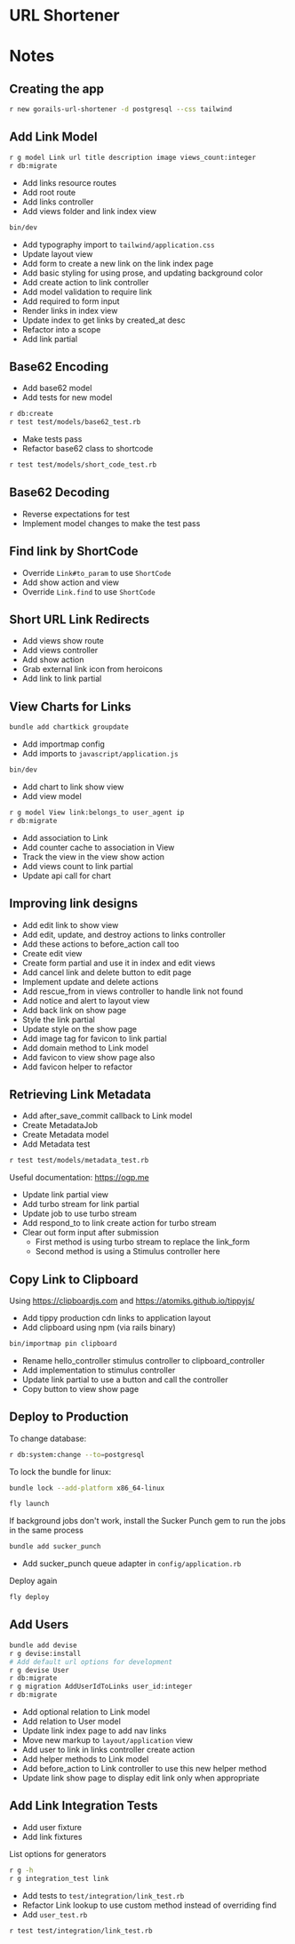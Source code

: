 # URL Shortener

# Notes

## Creating the app

```sh
r new gorails-url-shortener -d postgresql --css tailwind
```

## Add Link Model

```sh
r g model Link url title description image views_count:integer
r db:migrate
```

- Add links resource routes
- Add root route
- Add links controller
- Add views folder and link index view

```sh
bin/dev
```

- Add typography import to `tailwind/application.css`
- Update layout view
- Add form to create a new link on the link index page
- Add basic styling for using prose, and updating background color
- Add create action to link controller
- Add model validation to require link
- Add required to form input
- Render links in index view
- Update index to get links by created_at desc
- Refactor into a scope
- Add link partial

## Base62 Encoding

- Add base62 model
- Add tests for new model

```sh
r db:create
r test test/models/base62_test.rb
```

- Make tests pass
- Refactor base62 class to shortcode

```sh
r test test/models/short_code_test.rb
```

## Base62 Decoding

- Reverse expectations for test
- Implement model changes to make the test pass

## Find link by ShortCode

- Override `Link#to_param` to use `ShortCode`
- Add show action and view
- Override `Link.find` to use `ShortCode`

## Short URL Link Redirects

- Add views show route
- Add views controller
- Add show action
- Grab external link icon from heroicons
- Add link to link partial

## View Charts for Links

```sh
bundle add chartkick groupdate
```

- Add importmap config
- Add imports to `javascript/application.js`

```sh
bin/dev
```

- Add chart to link show view
- Add view model

```sh
r g model View link:belongs_to user_agent ip
r db:migrate
```

- Add association to Link
- Add counter cache to association in View
- Track the view in the view show action
- Add views count to link partial
- Update api call for chart

## Improving link designs

- Add edit link to show view
- Add edit, update, and destroy actions to links controller
- Add these actions to before_action call too
- Create edit view
- Create form partial and use it in index and edit views
- Add cancel link and delete button to edit page
- Implement update and delete actions
- Add rescue_from in views controller to handle link not found
- Add notice and alert to layout view
- Add back link on show page
- Style the link partial
- Update style on the show page
- Add image tag for favicon to link partial
- Add domain method to Link model
- Add favicon to view show page also
- Add favicon helper to refactor

## Retrieving Link Metadata

- Add after_save_commit callback to Link model
- Create MetadataJob
- Create Metadata model
- Add Metadata test

```sh
r test test/models/metadata_test.rb
```

Useful documentation: https://ogp.me

- Update link partial view
- Add turbo stream for link partial
- Update job to use turbo stream
- Add respond_to to link create action for turbo stream
- Clear out form input after submission
  - First method is using turbo stream to replace the link_form
  - Second method is using a Stimulus controller here

## Copy Link to Clipboard

Using https://clipboardjs.com and https://atomiks.github.io/tippyjs/

- Add tippy production cdn links to application layout
- Add clipboard using npm (via rails binary)

```sh
bin/importmap pin clipboard
```

- Rename hello_controller stimulus controller to clipboard_controller
- Add implementation to stimulus controller
- Update link partial to use a button and call the controller
- Copy button to view show page

## Deploy to Production

To change database:

```sh
r db:system:change --to=postgresql
```

To lock the bundle for linux:

```sh
bundle lock --add-platform x86_64-linux
```

```sh
fly launch
```

If background jobs don't work, install the Sucker Punch gem to run the jobs in the same process

```sh
bundle add sucker_punch
```

- Add sucker_punch queue adapter in `config/application.rb`

Deploy again

```sh
fly deploy
```

## Add Users

```sh
bundle add devise
r g devise:install
# Add default url options for development
r g devise User
r db:migrate
r g migration AddUserIdToLinks user_id:integer
r db:migrate
```

- Add optional relation to Link model
- Add relation to User model
- Update link index page to add nav links
- Move new markup to `layout/application` view
- Add user to link in links controller create action
- Add helper methods to Link model
- Add before_action to Link controller to use this new helper method
- Update link show page to display edit link only when appropriate

## Add Link Integration Tests

- Add user fixture
- Add link fixtures

List options for generators

```sh
r g -h
r g integration_test link
```

- Add tests to `test/integration/link_test.rb`
- Refactor Link lookup to use custom method instead of overriding find
- Add `user_test.rb`

```sh
r test test/integration/link_test.rb
```


